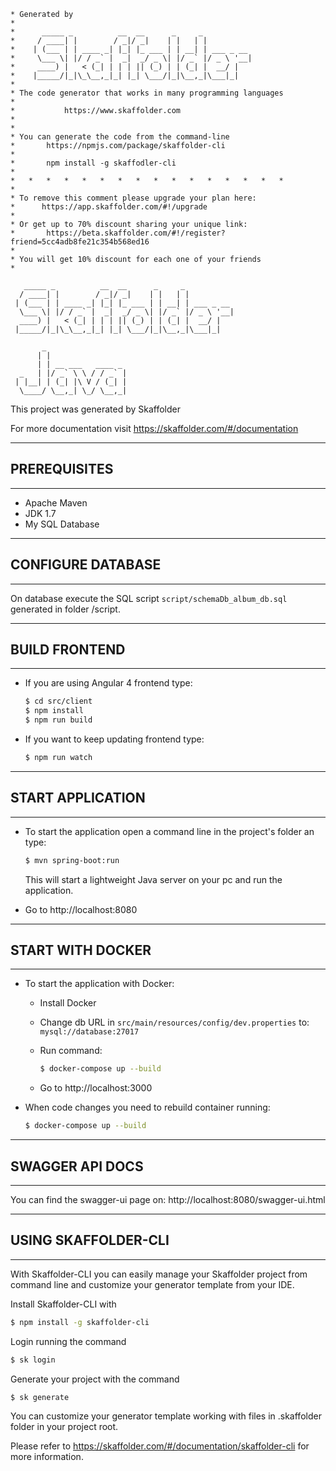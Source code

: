``` 
* Generated by
* 
*      _____ _          __  __      _     _
*     / ____| |        / _|/ _|    | |   | |
*    | (___ | | ____ _| |_| |_ ___ | | __| | ___ _ __
*     \___ \| |/ / _` |  _|  _/ _ \| |/ _` |/ _ \ '__|
*     ____) |   < (_| | | | || (_) | | (_| |  __/ |
*    |_____/|_|\_\__,_|_| |_| \___/|_|\__,_|\___|_|
*
* The code generator that works in many programming languages
*
*			https://www.skaffolder.com
*
*
* You can generate the code from the command-line
*       https://npmjs.com/package/skaffolder-cli
*
*       npm install -g skaffodler-cli
*
*   *   *   *   *   *   *   *   *   *   *   *   *   *   *   *
*
* To remove this comment please upgrade your plan here: 
*      https://app.skaffolder.com/#!/upgrade
*
* Or get up to 70% discount sharing your unique link:
*       https://beta.skaffolder.com/#!/register?friend=5cc4adb8fe21c354b568ed16
*
* You will get 10% discount for each one of your friends
* 
```


```
   _____ _          __  __      _     _           
  / ____| |        / _|/ _|    | |   | |          
 | (___ | | ____ _| |_| |_ ___ | | __| | ___ _ __ 
  \___ \| |/ / _` |  _|  _/ _ \| |/ _` |/ _ \ '__|
  ____) |   < (_| | | | || (_) | | (_| |  __/ |   
 |_____/|_|\_\__,_|_| |_| \___/|_|\__,_|\___|_|   

       _                  
      | |                 
      | | __ ___   ____ _ 
  _   | |/ _` \ \ / / _` |
 | |__| | (_| |\ V / (_| |
  \____/ \__,_| \_/ \__,_|
```

This project was generated by Skaffolder

For more documentation visit https://skaffolder.com/#/documentation


--------------
## PREREQUISITES
--------------
* Apache Maven
* JDK 1.7
* My SQL Database
--------------
## CONFIGURE DATABASE
--------------

On database execute the SQL script  `script/schemaDb_album_db.sql`  generated in folder /script.

--------------
## BUILD FRONTEND
--------------

* If you are using Angular 4 frontend type:
    ``` bash
	$ cd src/client
	$ npm install
    $ npm run build
    ```
	
* If you want to keep updating frontend type:
    ``` bash
	$ npm run watch
    ```

--------------
## START APPLICATION
--------------

* To start the application open a command line in the project's folder an type:
    ``` bash
    $ mvn spring-boot:run
    ```
    This will start a lightweight Java server on your pc and run the application.

* Go to http://localhost:8080

--------------
## START WITH DOCKER
--------------

* To start the application with Docker:
    * Install Docker

    * Change db URL in `src/main/resources/config/dev.properties` to: 
    `mysql://database:27017`

    * Run command:
        ``` bash
        $ docker-compose up --build
        ```

    * Go to http://localhost:3000

* When code changes you need to rebuild container running:
    ``` bash
    $ docker-compose up --build
    ``` 

--------------
## SWAGGER API DOCS
--------------

You can find the swagger-ui page on: http://localhost:8080/swagger-ui.html

--------------
## USING SKAFFOLDER-CLI
--------------

With Skaffolder-CLI you can easily manage your Skaffolder project from command line and customize your generator template from your IDE.

Install Skaffolder-CLI with
``` bash
$ npm install -g skaffolder-cli
```

Login running the command
``` bash
$ sk login
```

Generate your project with the command
``` bash
$ sk generate
```

You can customize your generator template working with files in .skaffolder folder in your project root.

Please refer to https://skaffolder.com/#/documentation/skaffolder-cli for more information.

